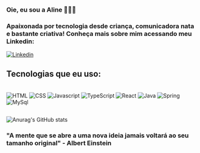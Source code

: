 ### Oie, eu sou a Aline 🙋🏻‍♀️

### Apaixonada por tecnologia desde criança, comunicadora nata e bastante criativa! Conheça mais sobre mim acessando meu Linkedin:

[![Linkedin](https://img.shields.io/badge/LinkedIn-0077B5?style=for-the-badge&logo=linkedin&logoColor=white)](https://www.linkedin.com/in/aline-conchetta/)

## Tecnologias que eu uso:

<div style="display:inline_block"><br/>
  <img align="center" alt="HTML" src="https://img.shields.io/badge/HTML-239120?style=for-the-badge&logo=html5&logoColor=white"/>

  <img align="center" alt="CSS" src="https://img.shields.io/badge/CSS-239120?&style=for-the-badge&logo=css3&logoColor=white"/>

  <img align="center" alt="Javascript" src="https://img.shields.io/badge/JavaScript-F7DF1E?style=for-the-badge&logo=javascript&logoColor=black"/>
  
  <img align="center" alt="TypeScript" src="https://img.shields.io/badge/TypeScript-007ACC?style=for-the-badge&logo=typescript&logoColor=white"/>  
  
  <img align="center" alt="React" src="https://img.shields.io/badge/React-20232A?style=for-the-badge&logo=react&logoColor=61DAFB"/>
  
  <img align="center" alt="Java" src="https://img.shields.io/badge/Java-ED8B00?style=for-the-badge&logo=openjdk&logoColor=white"/>

  <img align="center" alt="Spring" src="https://img.shields.io/badge/Spring-6DB33F?style=for-the-badge&logo=spring&logoColor=white"/>

  <img align="center" alt="MySql" src="https://img.shields.io/badge/MySQL-00000F?style=for-the-badge&logo=mysql&logoColor=white"/>

  </div>

  ##  

![Anurag's GitHub stats](https://github-readme-stats.vercel.app/api?username=anuraghazra&show_icons=true&theme=radical)

### "A mente que se abre a uma nova ideia jamais voltará ao seu tamanho original" - Albert Einstein 
